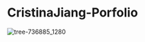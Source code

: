 # CristinaJiang-Porfolio
![tree-736885_1280](https://github.com/cristinajiang/CristinaJiang-Porfolio/assets/135065815/7699d462-45ca-40e9-9db9-a74ddc28964a)
